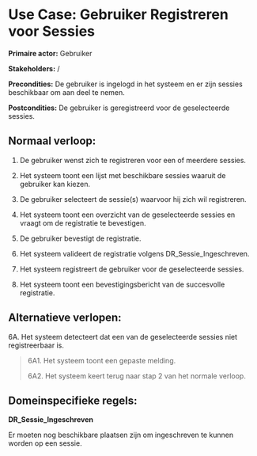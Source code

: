 # Use Case: Gebruiker Registreren voor Sessies

**Primaire actor:** Gebruiker

**Stakeholders:** /

**Precondities:** De gebruiker is ingelogd in het systeem en er zijn sessies beschikbaar om aan deel te nemen.

**Postcondities:** De gebruiker is geregistreerd voor de geselecteerde sessies.

## **Normaal verloop:**

1.  De gebruiker wenst zich te registreren voor een of meerdere sessies.

2.  Het systeem toont een lijst met beschikbare sessies waaruit de
    gebruiker kan kiezen.

3.  De gebruiker selecteert de sessie(s) waarvoor hij zich wil
    registreren.

4.  Het systeem toont een overzicht van de geselecteerde sessies en
    vraagt om de registratie te bevestigen.

5.  De gebruiker bevestigt de registratie.

6.  Het systeem valideert de registratie volgens DR_Sessie_Ingeschreven.

7.  Het systeem registreert de gebruiker voor de geselecteerde sessies.

8.  Het systeem toont een bevestigingsbericht van de succesvolle
    registratie.

## **Alternatieve verlopen:**

6A. Het systeem detecteert dat een van de geselecteerde sessies niet
registreerbaar is.

> 6A1. Het systeem toont een gepaste melding.
>
> 6A2. Het systeem keert terug naar stap 2 van het normale verloop.

## **Domeinspecifieke regels:**

**DR_Sessie_Ingeschreven**

Er moeten nog beschikbare plaatsen zijn om ingeschreven te kunnen worden
op een sessie.
